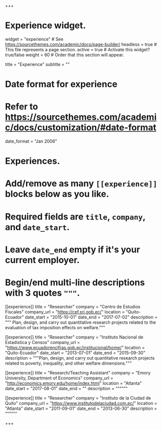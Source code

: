 +++
# Experience widget.
widget = "experience"  # See https://sourcethemes.com/academic/docs/page-builder/
headless = true  # This file represents a page section.
active = true  # Activate this widget? true/false
weight = 60  # Order that this section will appear.

title = "Experience"
subtitle = ""

# Date format for experience
#   Refer to https://sourcethemes.com/academic/docs/customization/#date-format
date_format = "Jan 2006"

# Experiences.
#   Add/remove as many `[[experience]]` blocks below as you like.
#   Required fields are `title`, `company`, and `date_start`.
#   Leave `date_end` empty if it's your current employer.
#   Begin/end multi-line descriptions with 3 quotes `"""`.
[[experience]]
  title = "Researcher"
  company = "Centro de Estudios Fiscales"
  company_url = "https://cef.sri.gob.ec/"
  location = "Quito-Ecuador"
  date_start = "2015-10-01"
  date_end = "2017-07-02"
  description = """ Plan, design, and carry out quantitative research projects
related to the evaluation of tax imposition effects on welfare."""

[[experience]]
  title = "Researcher"
  company = "Instituto Nacional de Estadistica y Censos"
  company_url = "https://www.ecuadorencifras.gob.ec/institucional/home/"
  location = "Quito-Ecuador"
  date_start = "2013-07-01"
  date_end = "2015-09-30"
  description = """Plan, design, and carry out quantitative research projects
related to poverty, inequality, and other welfare dimensions."""

[[experience]]
  title = "Research/Teaching Assistant"
  company = "Emory University, Department of Economics"
  company_url = "http://economics.emory.edu/home/index.html"
  location = "Atlanta"
  date_start = "2017-08-01"
  date_end = ""
  description = """"""

[[experience]]
  title = "Researcher"
  company = "Instituto de la Ciudad de Quito"
  company_url = "https://www.institutodelaciudad.com.ec/"
  location = "Atlanta"
  date_start = "2011-09-01"
  date_end = "2013-06-30"
  description = """"""

+++
